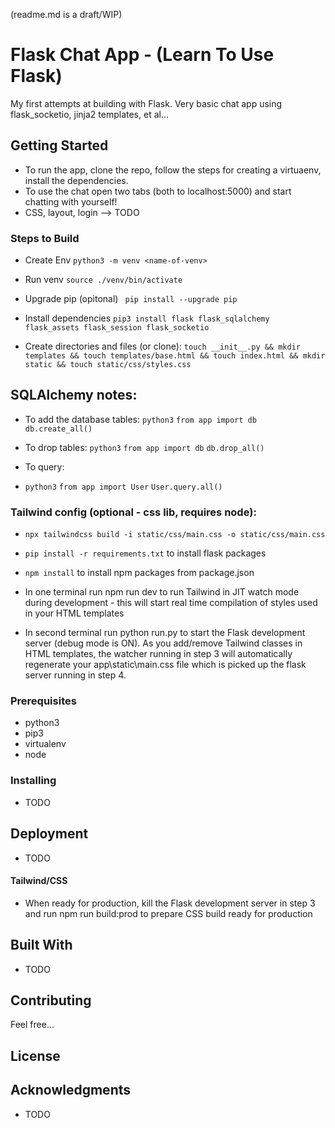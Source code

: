 (readme.md is a draft/WIP)

# Flask Chat App - (Learn To Use Flask)

My first attempts at building with Flask. Very basic chat app using flask_socketio, jinja2 templates, et al...

## Getting Started

- To run the app, clone the repo, follow the steps for creating a virtuaenv, install the dependencies.
- To use the chat open two tabs (both to localhost:5000) and start chatting with yourself!
- CSS, layout, login --> TODO

### Steps to Build

- Create Env
  `python3 -m venv <name-of-venv>`

- Run venv
  `source ./venv/bin/activate`

- Upgrade pip (opitonal)
  ` pip install --upgrade pip`

- Install dependencies
  `pip3 install flask flask_sqlalchemy flask_assets flask_session flask_socketio`

- Create directories and files (or clone):
  `touch __init__.py && mkdir templates && touch templates/base.html && touch index.html && mkdir static && touch static/css/styles.css`

## SQLAlchemy notes:

- To add the database tables:
  `python3`
  `from app import db`
  `db.create_all()`

- To drop tables:
  `python3`
  `from app import db`
  `db.drop_all()`

- To query:
- `python3`
  `from app import User`
  `User.query.all()`

### Tailwind config (optional - css lib, requires node):

- `npx tailwindcss build -i static/css/main.css -o static/css/main.css`

- `pip install -r requirements.txt` to install flask packages
- `npm install` to install npm packages from package.json

- In one terminal run npm run dev to run Tailwind in JIT watch mode during development - this will start real time compilation of styles used in your HTML templates

- In second terminal run python run.py to start the Flask development server (debug mode is ON). As you add/remove Tailwind classes in HTML templates, the watcher running in step 3 will automatically regenerate your app\static\main.css file which is picked up the flask server running in step 4.

### Prerequisites

- python3
- pip3
- virtualenv
- node

### Installing

- TODO

## Deployment

- TODO

#### Tailwind/CSS

- When ready for production, kill the Flask development server in step 3 and run npm run build:prod to prepare CSS build ready for production

## Built With

- TODO

## Contributing

Feel free...

## License

## Acknowledgments

- TODO
